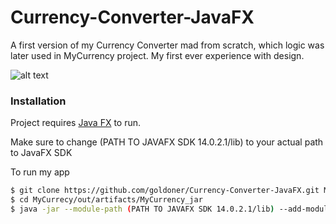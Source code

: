 # Currency-Converter-JavaFX
A first version of my Currency Converter mad from scratch, which logic was later used in MyCurrency project.
My first ever experience with design. 


![alt text](https://github.com/goldoner/Currency-Converter-JavaFX/src/lib/pic1.png?raw=true)

### Installation

Project requires [Java FX](https://openjfx.io) to run.

Make sure to change (PATH TO JAVAFX SDK 14.0.2.1/lib) to your actual path to JavaFX SDK

To run my app

```sh
$ git clone https://github.com/goldoner/Currency-Converter-JavaFX.git MyCurrency
$ cd MyCurrecy/out/artifacts/MyCurrency_jar
$ java -jar --module-path (PATH TO JAVAFX SDK 14.0.2.1/lib) --add-modules javafx.controls,,javafx.fxml --add-exports javafx.graphics/com.sun.javafx.sg.prism=ALL-UNNAMED MyCurrency.jar

